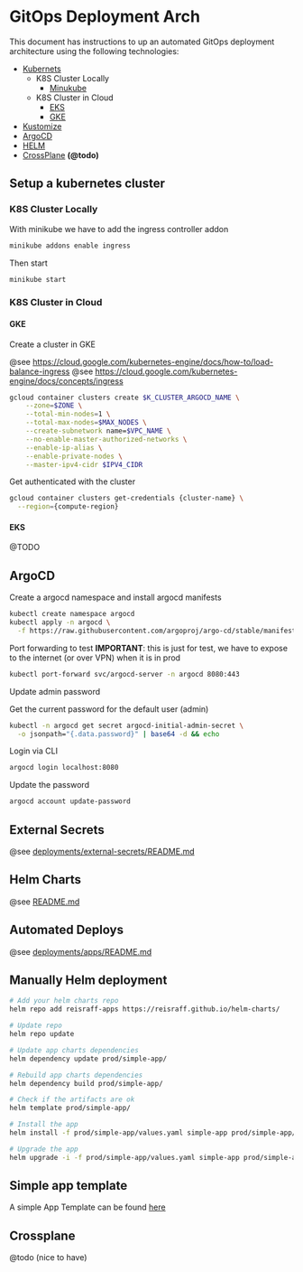 # GitOps Deployment Arch

This document has instructions to up an automated GitOps deployment architecture using the following technologies:

- [Kubernets](https://kubernetes.io/)
    - K8S Cluster Locally
        - [Minukube](https://minikube.sigs.k8s.io/docs/start/)
    - K8S Cluster in Cloud
        - [EKS](https://aws.amazon.com/eks/)
        - [GKE](https://cloud.google.com/kubernetes-engine)
- [Kustomize](https://kustomize.io/)
- [ArgoCD](https://argoproj.github.io/)
- [HELM](https://helm.sh/)
- [CrossPlane](https://www.crossplane.io/) **(@todo)**

## Setup a kubernetes cluster

### K8S Cluster Locally

With minikube we have to add the ingress controller addon

```bash
minikube addons enable ingress
```

Then start
```bash
minikube start
```

### K8S Cluster in Cloud

#### GKE
Create a cluster in GKE

@see https://cloud.google.com/kubernetes-engine/docs/how-to/load-balance-ingress
@see https://cloud.google.com/kubernetes-engine/docs/concepts/ingress

```bash
gcloud container clusters create $K_CLUSTER_ARGOCD_NAME \
    --zone=$ZONE \
    --total-min-nodes=1 \
    --total-max-nodes=$MAX_NODES \
    --create-subnetwork name=$VPC_NAME \
    --no-enable-master-authorized-networks \
    --enable-ip-alias \
    --enable-private-nodes \
    --master-ipv4-cidr $IPV4_CIDR
```

Get authenticated with the cluster

```bash
gcloud container clusters get-credentials {cluster-name} \
  --region={compute-region}
```
#### EKS

@TODO

## ArgoCD

Create a argocd namespace and install argocd manifests

```bash
kubectl create namespace argocd
kubectl apply -n argocd \
  -f https://raw.githubusercontent.com/argoproj/argo-cd/stable/manifests/install.yaml
```

Port forwarding to test
**IMPORTANT**: this is just for test, we have to expose to the internet (or over VPN) when it is in prod

```bash
kubectl port-forward svc/argocd-server -n argocd 8080:443
```

Update admin password

Get the current password for the default user (admin)

```bash
kubectl -n argocd get secret argocd-initial-admin-secret \
  -o jsonpath="{.data.password}" | base64 -d && echo
```

Login via CLI

```bash
argocd login localhost:8080
```

Update the password

```bash
argocd account update-password
```

## External Secrets

@see [deployments/external-secrets/README.md](https://github.com/reisraff/helm-charts/blob/main/deployments/external-secrets/README.md)

## Helm Charts

@see [README.md](https://github.com/reisraff/helm-charts/blob/main/README.md)

## Automated Deploys

@see [deployments/apps/README.md](https://github.com/reisraff/helm-charts/blob/main/deployments/apps/README.md)

## Manually Helm deployment

```bash
# Add your helm charts repo
helm repo add reisraff-apps https://reisraff.github.io/helm-charts/

# Update repo
helm repo update

# Update app charts dependencies
helm dependency update prod/simple-app/

# Rebuild app charts dependencies
helm dependency build prod/simple-app/

# Check if the artifacts are ok
helm template prod/simple-app/

# Install the app
helm install -f prod/simple-app/values.yaml simple-app prod/simple-app/

# Upgrade the app
helm upgrade -i -f prod/simple-app/values.yaml simple-app prod/simple-app/
```

## Simple app template

A simple App Template can be found [here](https://github.com/reisraff/apps)

## Crossplane

@todo (nice to have)
